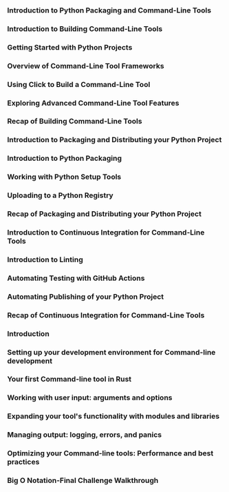 ### Introduction to Python Packaging and Command-Line Tools

### Introduction to Building Command-Line Tools

### Getting Started with Python Projects

### Overview of Command-Line Tool Frameworks

### Using Click to Build a Command-Line Tool

### Exploring Advanced Command-Line Tool Features

### Recap of Building Command-Line Tools

### Introduction to Packaging and Distributing your Python Project

### Introduction to Python Packaging

### Working with Python Setup Tools

### Uploading to a Python Registry

### Recap of Packaging and Distributing your Python Project

### Introduction to Continuous Integration for Command-Line Tools

### Introduction to Linting

### Automating Testing with GitHub Actions

### Automating Publishing of your Python Project

### Recap of Continuous Integration for Command-Line Tools

### Introduction

### Setting up your development environment for Command-line development

### Your first Command-line tool in Rust

### Working with user input: arguments and options

### Expanding your tool's functionality with modules and libraries

### Managing output: logging, errors, and panics

### Optimizing your Command-line tools: Performance and best practices

### Big O Notation-Final Challenge Walkthrough
